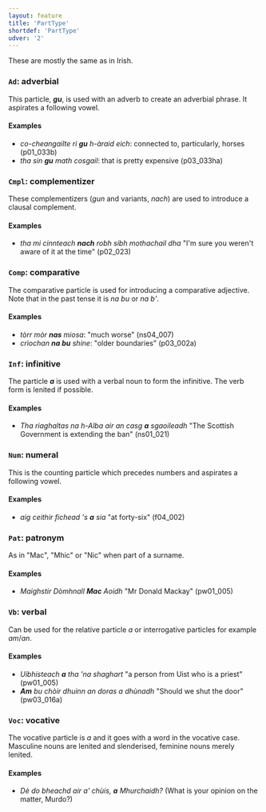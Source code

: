```yaml
---
layout: feature
title: 'PartType'
shortdef: 'PartType'
udver: '2'
---
```

These are mostly the same as in Irish.

### <a name="Ad">`Ad`</a>: adverbial

This particle, _**gu**_, is used with an adverb to create an adverbial phrase.
It aspirates a following vowel.

#### Examples

* _co-cheangailte ri **gu** h-àraid eich_: connected to, particularly, horses (p01\_033b)
* _tha sin **gu** math cosgail_: that is pretty expensive (p03\_033ha)

### <a name="Cmpl">`Cmpl`</a>: complementizer

These complementizers (_gun_ and variants, _nach_) are used to introduce a clausal complement.

#### Examples

* _tha mi cinnteach **nach** robh sibh mothachail dha_ "I'm sure you weren't aware of it at the time" (p02\_023)

### <a name="Comp">`Comp`</a>: comparative

The comparative particle is used for introducing a comparative adjective.
Note that in the past tense it is _na bu_ or _na b'_.

#### Examples

* _tòrr mòr **nas** miosa_: "much worse" (ns04\_007)
* _crìochan **na bu** shine_: "older boundaries" (p03\_002a)

### <a name="Inf">`Inf`</a>: infinitive

The particle _<b>a</b>_ is used with a verbal noun to form the infinitive. The verb form is lenited if possible.

#### Examples

* _Tha riaghaltas na h-Alba air an casg <b>a</b> sgaoileadh_ "The Scottish Government is extending the ban" (ns01\_021)

### <a name="Num">`Num`</a>: numeral

This is the counting particle which precedes numbers and aspirates a following vowel.

#### Examples

* _aig ceithir fichead 's **a** sia_ "at forty-six" (f04\_002)

### <a name="Pat">`Pat`</a>: patronym

As in "Mac", "Mhic" or "Nic" when part of a surname.

#### Examples

* _Maighstir Dòmhnall **Mac** Aoidh_ "Mr Donald Mackay" (pw01\_005)

### <a name="Vb">`Vb`</a>: verbal

Can be used for the relative particle _a_ or interrogative particles for example _am_/_an_.

#### Examples

* _Uibhisteach **a** tha 'na shaghart_ "a person from Uist who is a priest" (pw01\_005)
* _**Am** bu chòir dhuinn an doras a dhùnadh_ "Should we shut the door" (pw03\_016a)

### <a name="Voc">`Voc`</a>: vocative

The vocative particle is _a_ and it goes with a word in the vocative case.
Masculine nouns are lenited and slenderised, feminine nouns merely lenited.

#### Examples

* _Dè do bheachd air a’ chùis, **a** Mhurchaidh?_ (What is your opinion on the matter, Murdo?)
<!-- Interlanguage links updated Po 6. listopadu 2023, 21:41:58 CET -->
